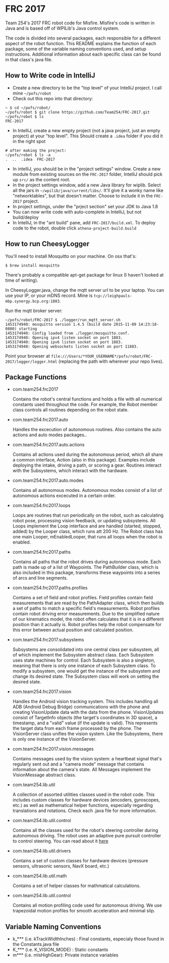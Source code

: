 # FRC 2017

Team 254's 2017 FRC robot code for Misfire. Misfire's code is written in Java and is based off of WPILib's Java control system.

The code is divided into several packages, each responsible for a different aspect of the robot function. This README explains the function of each package, some of the variable naming conventions used, and setup instructions. Additional information about each specific class can be found in that class's java file.

## How to Write code in IntelliJ
- Create a new directory to be the "top level" of your IntelliJ project. I call mine `~/pofs/robot`
- Check out this repo into that directory:
```
~ $ cd ~/pofs/robot/
~/pofs/robot $ git clone https://github.com/Team254/FRC-2017.git
~/pofs/robot $ ls
FRC-2017
```
- In IntelliJ, create a new empty project (not a java project, just an empty project) at your "top level". This Should create a `.idea` folder if you did it in the right spot
```
# after making the project:
~/pofs/robot $ ls -a
.  ..  .idea  FRC-2017
```
- In intelliJ, you should be in the "project settings" window. Create a new module from existing sources on the `FRC-2017` folder, IntelliJ should pick up `src/` as the content root.
- In the project settings window, add a new Java library for wiplib. Select all the jars in `~/wpilib/java/current/libs/`. It'll give it a wonky name like "networktables", but that doesn't matter. Choose to include it in the `FRC-2017` project.
- In project settings, under the "prject section" set your JDK to Java 1.8
- You can now write code with auto-complete in IntelliJ, but not build/deploy
- In IntelliJ, in the "ant build" pane, add `FRC-2017/build.xml`. To deploy code to the robot, double click `athena-project-build.build`

## How to run CheesyLogger

You'll need to install Mosquitto on your machine. On osx that's:

```
$ brew install mosquitto
```

There's probably a compatible apt-get package for linux (I haven't looked at time of writing).

In CheesyLogger.java, change the mqtt server url to be your laptop. You can use your IP, or your mDNS record. Mine is `tcp://leighpauls-mbp.synergy.bcp.org:1883`.

Run the mqtt broker server:
```
~/pofs/robot/FRC-2017 $ ./logger/run_mqtt_server.sh
1453174940: mosquitto version 1.4.5 (build date 2015-11-09 14:23:18-0800) starting
1453174940: Config loaded from ./logger/mosquitto.conf.
1453174940: Opening ipv4 listen socket on port 1883.
1453174940: Opening ipv6 listen socket on port 1883.
1453174940: Opening websockets listen socket on port 11883.
```

Point your browser at `file:///Users/*YOUR_USERNAME*/pofs/robot/FRC-2017/logger/logger.html` (replacing the path with wherever your repo lives).


## Package Functions
- com.team254.frc2017

	Contains the robot's central functions and holds a file with all numerical constants used throughout the code. For example, the Robot member class controls all routines depending on the robot state.

- com.team254.frc2017.auto

	Handles the excecution of autonomous routines.  Also contains the auto actions and auto modes packages..
	
- com.team254.frc2017.auto.actions

	Contains all actions used during the autonomous period, which all share a common interface, Action (also in this package). Examples include deploying the intake, driving a path, or scoring a gear. Routines interact with the Subsystems, which interact with the hardware.
	
- com.team254.frc2017.auto.modes
	
	Contains all autonomous modes. Autonomous modes consist of a list of autonomous actions excecuted in a certain order.
	
- com.team254.frc2017.loops

	Loops are routines that run periodically on the robot, such as calculating robot pose, processing vision feedback, or updating subsystems. All Loops implement the Loop interface and are handled (started, stopped, added) by the Looper class, which runs att 200 Hz.
	The Robot class has one main Looper, mEnabledLooper, that runs all loops when the robot is enabled.
	
- com.team254.frc2017.paths

	Contains all paths that the robot drives during autonomous mode.  Each path is made up of a list of Waypoints.  The PathBuilder class, which is also included in this package, transforms these waypoints into a series of arcs and line segments.
	
- com.team254.frc2017.paths.profiles

	Contains a set of field and robot profiles.  Field profiles contain field measurements that are read by the PathAdapter class, which then builds a set of paths to match a specific field's measurements.  Robot profiles contain robot driving error measurements.  Due to the simplified nature of our kinematics model, the robot often calculates that it is in a different position than it actually is.  Robot profiles help the robot compensate for this error between actual position and calculated position.
	
- com.team254.frc2017.subsystems
	
	Subsystems are consolidated into one central class per subsystem, all of which implement the Subsystem abstract class. Each Subsystem uses state machines for control.
	Each Subsystem is also a singleton, meaning that there is only one instance of each Subsystem class. To modify a subsystem, one would get the instance of the subsystem and change its desired state. The Subsystem class will work on setting the desired state.
	
- com.team254.frc2017.vision

	Handles the Android vision tracking system. This includes handling all ADB (Android Debug Bridge) communications with the phone and creating VisionUpdate data with the data from the phone.
	VisionUpdates consist of TargetInfo objects (the target's coordinates in 3D space), a timestamp, and a "valid" value (if the update is valid). This represents the target data from each frame processed by the phone.
	The VisionServer class unifies the vision system. Like the Subsystems, there is only one instance of the VisionServer.

- com.team254.frc2017.vision.messages

	Contains messages used by the vision system: a heartbeat signal that's regularly sent out and a "camera mode" message that contains information about the camera's state.
	All Messages implement the VisionMessage abstract class.
	
- com.team254.lib.util

	A collection of assorted utilities classes used in the robot code. This includes custom classes for hardware devices (encoders, gyroscopes, etc.) as well as mathematical helper functions, especially regarding translations and rotations. Check each .java file for more information.
	
- com.team254.lib.util.control

	Contains all the classes used for the robot's steering controller during autonomous driving.  The robot uses an adaptive pure pursuit controller to control steering.  You can read about it [here](https://www.mathworks.com/help/robotics/ug/pure-pursuit-controller.html)
	
- com.team254.lib.util.drivers

	Contains a set of custom classes for hardware devices (pressure sensors, ultrasonic sensors, NavX board, etc.)

- com.team254.lib.util.math

	Contains a set of helper classes for mathmatical calculations.

- com.team254.lib.util.control

	Contains all motion profiling code used for autonomous driving.  We use trapezoidal motion profiles for smooth acceleration and minimal slip.
	
	
## Variable Naming Conventions

- k_*** (i.e. kTrackWidthInches)    : Final constants, especialy those found in the Constants.java file
- K_*** (i.e. K_VISION_MODE)    : Static constants
- m***  (i.e. mIsHighGear): Private instance variables

